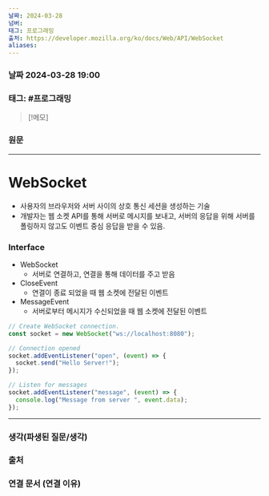 ```yaml
---
날짜: 2024-03-28
넘버: 
태그: 프로그래밍
출처: https://developer.mozilla.org/ko/docs/Web/API/WebSocket
aliases:
---
```

### 날짜  2024-03-28 19:00

### 태그: #프로그래밍 

>[!메모]
>

### 원문
---
# WebSocket
- 사용자의 브라우저와 서버 사이의 상호 통신 세션을 생성하는 기술
- 개발자는 웹 소켓 API를 통해 서버로 메시지를 보내고, 서버의 응답을 위해 서버를 폴링하지 않고도 이벤트 중심 응답을 받을 수 있음.
### Interface
- WebSocket
	- 서버로 연결하고, 연결을 통해 데이터를 주고 받음
- CloseEvent
	- 연결이 종료 되었을 때 웹 소켓에 전달된 이벤트
- MessageEvent
	- 서버로부터 메시지가 수신되었을 때 웹 소켓에 전달된 이벤트
```js
// Create WebSocket connection.
const socket = new WebSocket("ws://localhost:8080");

// Connection opened
socket.addEventListener("open", (event) => {
  socket.send("Hello Server!");
});

// Listen for messages
socket.addEventListener("message", (event) => {
  console.log("Message from server ", event.data);
});
```

---
### 생각(파생된 질문/생각)

### 출처

### 연결 문서 (연결 이유)
